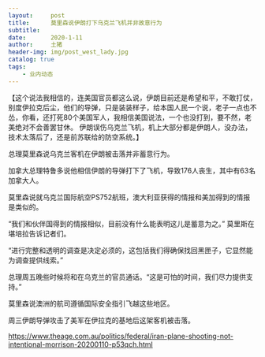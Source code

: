 ```yaml
---
layout:     post
title:      莫里森说伊朗打下乌克兰飞机并非故意行为
subtitle:   
date:       2020-1-11
author:     土猪
header-img: img/post_west_lady.jpg
catalog: true
tags:
    - 业内动态
---
```



【这个说法我相信的，连美国官员都这么说，伊朗目前还是希望和平，不敢打仗，别度伊拉克后尘，他们的导弹，只是装装样子，给本国人民一个说，老子一点也不怂，你看，还打死80个美国军人，我相信美国说法，一个也没打到，要不然，老美绝对不会善罢甘休。 伊朗误伤乌克兰飞机，机上大部分都是伊朗人，没办法，技术太落后了，还是前苏联给的防空系统。】


总理莫里森说乌克兰客机在伊朗被击落并非蓄意行为。

加拿大总理特鲁多说他相信伊朗的导弹打下了飞机，导致176人丧生，其中有63名加拿大人。

莫里森说就乌克兰国际航空PS752航班，澳大利亚获得的情报和美加得到的情报是类似的。

“我们和伙伴国得到的情报相似，目前没有什么能表明这儿是蓄意为之。” 莫里斯在堪培拉告诉记者们。

“进行完整和透明的调查是决定必须的，这包括我们得确保找回黑匣子，它显然能为调查提供线索。”

总理周五晚些时候将和在乌克兰的官员通话。“这是可怕的时间，我们尽力提供支持。”

莫里森说澳洲的航司遵循国际安全指引飞越这些地区。

周三伊朗导弹攻击了美军在伊拉克的基地后这架客机被击落。

https://www.theage.com.au/politics/federal/iran-plane-shooting-not-intentional-morrison-20200110-p53qch.html
